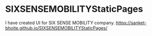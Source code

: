 # SIXSENSEMOBILITYStaticPages
I have created UI for SIX SENSE MOBILITY company.
https://sanket-bhoite.github.io/SIXSENSEMOBILITYStaticPages/
